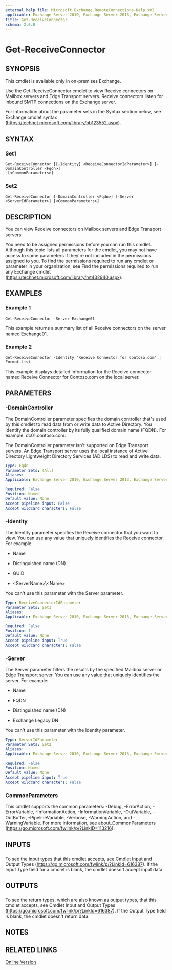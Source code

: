 ```yaml
---
external help file: Microsoft.Exchange.RemoteConnections-Help.xml
applicable: Exchange Server 2010, Exchange Server 2013, Exchange Server 2016
title: Get-ReceiveConnector
schema: 2.0.0
---
```


# Get-ReceiveConnector

## SYNOPSIS
This cmdlet is available only in on-premises Exchange.

Use the Get-ReceiveConnector cmdlet to view Receive connectors on Mailbox servers and Edge Transport servers. Receive connectors listen for inbound SMTP connections on the Exchange server.

For information about the parameter sets in the Syntax section below, see Exchange cmdlet syntax (https://technet.microsoft.com/library/bb123552.aspx).

## SYNTAX

### Set1
```
Get-ReceiveConnector [[-Identity] <ReceiveConnectorIdParameter>] [-DomainController <Fqdn>]
 [<CommonParameters>]
```

### Set2
```
Get-ReceiveConnector [-DomainController <Fqdn>] [-Server <ServerIdParameter>] [<CommonParameters>]
```

## DESCRIPTION
You can view Receive connectors on Mailbox servers and Edge Transport servers.

You need to be assigned permissions before you can run this cmdlet. Although this topic lists all parameters for the cmdlet, you may not have access to some parameters if they're not included in the permissions assigned to you. To find the permissions required to run any cmdlet or parameter in your organization, see Find the permissions required to run any Exchange cmdlet (https://technet.microsoft.com/library/mt432940.aspx).

## EXAMPLES

### Example 1
```
Get-ReceiveConnector -Server Exchange01
```

This example returns a summary list of all Receive connectors on the server named Exchange01.

### Example 2
```
Get-ReceiveConnector -Identity "Receive Connector for Contoso.com" | Format-List
```

This example displays detailed information for the Receive connector named Receive Connector for Contoso.com on the local server.

## PARAMETERS

### -DomainController
The DomainController parameter specifies the domain controller that's used by this cmdlet to read data from or write data to Active Directory. You identify the domain controller by its fully qualified domain name (FQDN). For example, dc01.contoso.com.

The DomainController parameter isn't supported on Edge Transport servers. An Edge Transport server uses the local instance of Active Directory Lightweight Directory Services (AD LDS) to read and write data.

```yaml
Type: Fqdn
Parameter Sets: (All)
Aliases:
Applicable: Exchange Server 2010, Exchange Server 2013, Exchange Server 2016

Required: False
Position: Named
Default value: None
Accept pipeline input: False
Accept wildcard characters: False
```

### -Identity
The Identity parameter specifies the Receive connector that you want to view. You can use any value that uniquely identifies the Receive connector. For example:

- Name

- Distinguished name (DN)

- GUID

- \<ServerName\>\\\<Name\>

You can't use this parameter with the Server parameter.

```yaml
Type: ReceiveConnectorIdParameter
Parameter Sets: Set1
Aliases:
Applicable: Exchange Server 2010, Exchange Server 2013, Exchange Server 2016

Required: False
Position: 1
Default value: None
Accept pipeline input: True
Accept wildcard characters: False
```

### -Server
The Server parameter filters the results by the specified Mailbox server or Edge Transport server. You can use any value that uniquely identifies the server. For example:

- Name

- FQDN

- Distinguished name (DN)

- Exchange Legacy DN

You can't use this parameter with the Identity parameter.

```yaml
Type: ServerIdParameter
Parameter Sets: Set2
Aliases:
Applicable: Exchange Server 2010, Exchange Server 2013, Exchange Server 2016

Required: False
Position: Named
Default value: None
Accept pipeline input: True
Accept wildcard characters: False
```

### CommonParameters
This cmdlet supports the common parameters: -Debug, -ErrorAction, -ErrorVariable, -InformationAction, -InformationVariable, -OutVariable, -OutBuffer, -PipelineVariable, -Verbose, -WarningAction, and -WarningVariable. For more information, see about_CommonParameters (https://go.microsoft.com/fwlink/p/?LinkID=113216).

## INPUTS

###  
To see the input types that this cmdlet accepts, see Cmdlet Input and Output Types (https://go.microsoft.com/fwlink/p/?LinkId=616387). If the Input Type field for a cmdlet is blank, the cmdlet doesn't accept input data.

## OUTPUTS

###  
To see the return types, which are also known as output types, that this cmdlet accepts, see Cmdlet Input and Output Types (https://go.microsoft.com/fwlink/p/?LinkId=616387). If the Output Type field is blank, the cmdlet doesn't return data.

## NOTES

## RELATED LINKS

[Online Version](https://technet.microsoft.com/library/6801411c-6faf-449f-aa8b-f4c105791d89.aspx)

